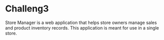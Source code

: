 # Challeng3
Store Manager is a web application that helps store owners manage sales and product inventory records. This application is meant for use in a single store.
